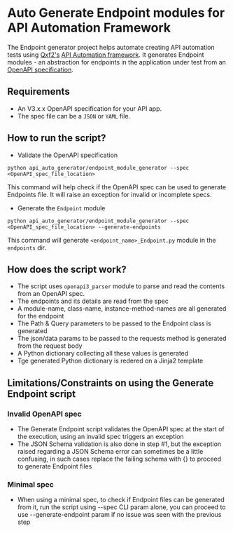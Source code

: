 # Auto Generate Endpoint modules for API Automation Framework #
The Endpoint generator project helps automate creating API automation tests using <a href="https://qxf2.com">Qxf2's</a> <a href="https://qxf2.com/blog/easily-maintainable-api-test-automation-framework/">API Automation framework</a>. It generates Endpoint modules - an abstraction for endpoints in the application under test from an <a href="https://learn.openapis.org/introduction.html">OpenAPI specification</a>.

## Requirements ##
- An V3.x.x OpenAPI specification for your API app.
- The spec file can be a `JSON` or `YAML` file.

## How to run the script? ##
- Validate the OpenAPI specification
```
python api_auto_generator/endpoint_module_generator --spec <OpenAPI_spec_file_location>
```
This command will help check if the OpenAPI spec can be used to generate Endpoints file. It will raise an exception for invalid or incomplete specs.
- Generate the `Endpoint` module
```
python api_auto_generator/endpoint_module_generator --spec <OpenAPI_spec_file_location> --generate-endpoints
```
This command will generate `<endpoint_name>_Endpoint.py` module in the `endpoints` dir.

## How does the script work? ##
- The script uses `openapi3_parser` module to parse and read the contents from an OpenAPI spec.
- The endpoints and its details are read from the spec
- A module-name, class-name, instance-method-names are all generated for the endpoint
- The Path & Query parameters to be passed to the Endpoint class is generated
- The json/data params to be passed to the requests method is generated from the request body
- A Python dictionary collecting all these values is generated
- Tge generated Python dictionary is redered on a Jinja2 template

## Limitations/Constraints on using the Generate Endpoint script ##

### Invalid OpenAPI spec ###
- The Generate Endpoint script validates the OpenAPI spec at the start of the execution, using an invalid spec triggers an exception
- The JSON Schema validation is also done in step #1, but the exception raised regarding a JSON Schema error can sometimes be a little confusing, in such cases replace the failing schema with {} to proceed to generate Endpoint files

### Minimal spec ###
- When using a minimal spec, to check if Endpoint files can be generated from it, run the script using --spec CLI param alone, you can proceed to use --generate-endpoint param if no issue was seen with the previous step